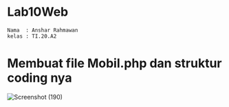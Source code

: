 # Lab10Web

    Nama  : Anshar Rahmawan
    kelas : TI.20.A2
    
# Membuat file Mobil.php dan struktur coding nya

![Screenshot (190)](https://user-images.githubusercontent.com/72779594/170856651-0826b7a0-22dc-4087-aff9-cbabace0a932.png)
